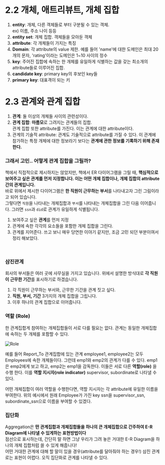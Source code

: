 # 2.2 개체, 애트리뷰트, 개체 집합
1. **entity**: 개체, 다른 객체들로 부터 구분될 수 있는 객체. <br> 
ex) 이름, 주소 나이 등등
2. **entity set**: 개체 집합. 객체들을 모아둔 객체
3. **attribute**: 각 개체들이 가지는 특징
4. **Domain**: 각 attribute의 value 제한. 예를 들어 'name'에 대한 도메인은 최대 20개의 문자, 'rating'이라는 도메인은 1~10 사이의 정수
5. **key**: 주어진 집합에 속하는 한 개체를 유일하게 식별하는 값을 갖는 최소개의 attribute들로 이루어진 집합.
6. **candidate key**: primary key의 후보인 key들
7. **primary key**: 대표격이 되는 키

# 2.3 관계와 관계 집합
1. **관계**: 둘 이상의 개체들 사이의 관련성이다. 
2. **관계 집합**: **마름모**로 그려지는 관계들의 집합. <br> 관계 집합 또한 attribute를 가진다. 이는 관계에 대한 attribute이다.
3. 관계의 기술적 attribute: 관계도 기술적으로 attribute를 가질 수 있다. 이 관계에 참가하는 특정 개체에 대한 정보라기 보다는 **관계에 관한 정보를 기록하기 위해 존재한다.**

### 그래서 고민.. 어떻게 관계 집합을 그릴까? <br>
책에서 직접적으로 제시하지는 않았지만, 책에서 ER 다이어그램을 그릴 때, **핵심적으로 보여주고 싶은 관계를 먼저 지정합니다. 이는 어떤 개체 집합이나, 개체 집합의 attribute간의 관계입니다.** <br> 
바로 위에서 제시한 다이어그램은 **한 직원이 근무하는 부서**를 나타내고자 그린 그림이라고 되어 있습니다. <br> 그렇다면 `직원`을 나타내는 개체집합과 `부서`를 나타내는 개체집합을 그린 다음 이어줍니다. 그러면 `ssn`과 `did`로 관계가 유일하게 식별됩니다.<br>

1. 보여주고 싶은 **관계**를 먼저 지정 
2. 관계에 속한 각각의 요소들을 포함한 개체 집합을 그린다.
3. 관계를 지어준다.
쓰고 보니 매우 당연한 이야기 같지만, 조금 고민 되던 부분이여서 정리 해보았다.
<br>

### 삼진관계
회사의 부서들은 여러 곳에 사무실을 가지고 있습니다. 위에서 설명한 방식대로 **각 직원이 근무한 기간**를 표시하기로 하겠습니다. 
<br>

1. 각 직원이 근무하는 부서와, 근무한 기간을 관계 짓고 싶다.
2. **직원, 부서, 기간** 3가지의 개체 집합을 그립니다.
3. 이후 하나의 관계 집합으로 이어줍니다.


### 역할 (Role)
한 관계집합게 참여하는 개체집합들이 서로 다를 필요는 없다. 관계는 동일한 개체집합에 속하는 두 개체를 포함할 수 있다. <br>

![Role](https://user-images.githubusercontent.com/71186266/191181373-8bfc82bf-faa8-4d8c-a176-16fddcc81df0.png)

예를 들어 Report_To 관계집합에 있는 관계 employee1, employee2는 모두 Employees에 속한 개체들이다. 그런데 emp1와 emp2의 관계가 다를 수 있다. emp1은 emp2에게 보고 하고, emp2는 emp1을 감독한다. 이들은 서로 다른 **역할(role)** 을 수행 한다. 이를 **역할 지시자(role indicator)** supervisor, subordinate로 나타낼 수 있다. <br>

어떤 개체집합이 여러 역할을 수행한다면, 역할 지시자는 각 attribute에 유일한 이름을 부여한다. 위의 예시에서 원래 Employee가 가진 key ssn을 supervisor_ssn, subordinate_ssn으로 이름을 부여할 수 있겠다.

### 집단화
Aggregation은 **떤 관계집합과 개체집합들을 하나의 큰 개체집합으로 간주하여 E-R Diagram에 나타낼 수 있게하는 표현방법이다** <br>
점선으로 표시하는데, 간단히 말 하면 그냥 우리가 그려 놓은 거대한 E-R Diagram을 하나의 개체 집합처럼 쓸 수 있게 해줍니다! <br>
어떤 거대한 관계에 대해 할 말이 있을 경우(attribute를 달아줘야 하는 경우!) 삼진 관계로는 표현이 어렵다. 오직 집단화로 관계를 나타낼 수 있다.
